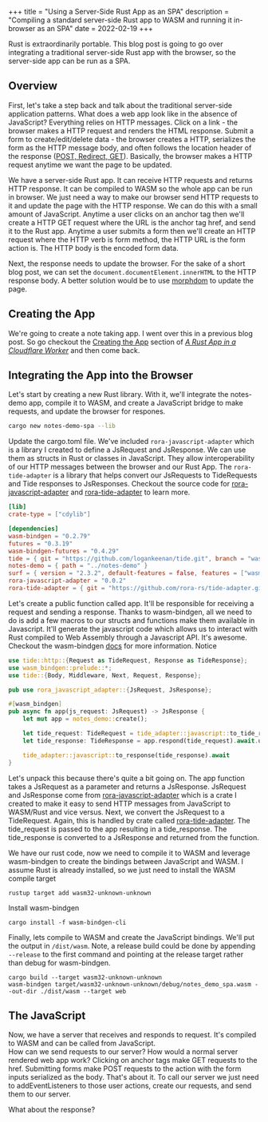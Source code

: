 +++
title = "Using a Server-Side Rust App as an SPA"
description = "Compiling a standard server-side Rust app to WASM and running it in-browser as an SPA"
date = 2022-02-19 
+++

Rust is extraordinarily portable. This blog post is going to go over integrating a traditional server-side Rust app with
the browser, so the server-side app can be run as a SPA. 

## Overview

First, let's take a step back and talk about the traditional server-side application patterns.  What does a web app 
look like in the absence of JavaScript?  Everything relies on HTTP messages. Click on a link - the browser makes a 
HTTP request and renders the HTML response. Submit a form to create/edit/delete data - the browser creates a HTTP, 
serializes the form as the HTTP message body, and often follows the location header of the response ([POST, Redirect, GET](https://en.wikipedia.org/wiki/Post/Redirect/Get)).
Basically, the browser makes a HTTP request anytime we want the page to be updated.

We have a server-side Rust app. It can receive HTTP requests and returns HTTP response. It can be compiled to WASM so 
the whole app can be run in browser.  We just need a way to make our browser send HTTP requests to it and update the 
page with the HTTP response. We can do this with a small amount of JavaScript. Anytime a user clicks on an anchor tag then
we'll create a HTTP GET request where the URL is the anchor tag href, and send it to the Rust app. Anytime a user submits
a form then we'll create an HTTP request where the HTTP verb is form method, the HTTP URL is the form action is. The
HTTP body is the encoded form data.  

Next, the response needs to update the browser.  For the sake of a short blog post, we can set the `document.documentElement.innerHTML` 
to the HTTP response body.  A better solution would be to use [morphdom](https://github.com/patrick-steele-idem/morphdom)
to update the page.
 
## Creating the App
We're going to create a note taking app.  I went over this in a previous blog post. So go checkout the 
[Creating the App](/posts/running-a-rust-server-in-a-cloudflare-worker/#creating-the-app) section of 
[_A Rust App in a Cloudflare Worker_](/posts/running-a-rust-server-in-a-cloudflare-worker) and then come back.

## Integrating the App into the Browser

Let's start by creating a new Rust library. With it, we'll integrate the notes-demo app, compile it to WASM,
and create a JavaScript bridge to make requests, and update the browser for respones.

```bash
cargo new notes-demo-spa --lib
```

Update the cargo.toml file. We've included `rora-javascript-adapter` which is a library I created to define a 
JsRequest and JsResponse.  We can use them as structs in Rust or classes in JavaScript.  They allow interoperability of 
our HTTP messages between the browser and our Rust App.  The `rora-tide-adapter` is a library that helps convert our 
JsRequests to TideRequests and Tide responses to JsResponses.  Checkout the source code for 
[rora-javascript-adapter](https://github.com/rora-rs/javascript-adapter) and 
[rora-tide-adapter](https://github.com/rora-rs/tide-adapter) to learn more.

```toml
[lib]
crate-type = ["cdylib"]

[dependencies]
wasm-bindgen = "0.2.79"
futures = "0.3.19"
wasm-bindgen-futures = "0.4.29"
tide = { git = "https://github.com/logankeenan/tide.git", branch = "wasm", features = ["wasm"], default-features = false }
notes-demo = { path = "../notes-demo" }
surf = { version = "2.3.2", default-features = false, features = ["wasm-client"] }
rora-javascript-adapter = "0.0.2"
rora-tide-adapter = { git = "https://github.com/rora-rs/tide-adapter.git", branch = "main" }
```

Let's create a public function called app. It'll be responsible for receiving a request and sending a response. Thanks
to wasm-bindgen, all we need to do is add a few macros to our structs and functions make them available in Javascript.
It'll generate the javascript code which allows us to interact with Rust compiled to Web Assembly through a Javascript
API. It's awesome. Checkout the wasm-bindgen [docs](https://rustwasm.github.io/wasm-bindgen/) for more information.  Notice

```rust
use tide::http::{Request as TideRequest, Response as TideResponse};
use wasm_bindgen::prelude::*;
use tide::{Body, Middleware, Next, Request, Response};

pub use rora_javascript_adapter::{JsRequest, JsResponse};

#[wasm_bindgen]
pub async fn app(js_request: JsRequest) -> JsResponse {
    let mut app = notes_demo::create();

    let tide_request: TideRequest = tide_adapter::javascript::to_tide_request(js_request);
    let tide_response: TideResponse = app.respond(tide_request).await.unwrap();

    tide_adapter::javascript::to_response(tide_response).await
}
```

Let's unpack this because there's quite a bit going on. The app function takes a JsRequest as a parameter and returns a
JsResponse. JsRequest and JsResponse come
from [rora-javascript-adapter](https://docs.rs/rora-javascript-adapter/latest/rora_javascript_adapter/) which is a crate
I created to make it easy to send HTTP messages from JavaScript to WASM/Rust and vice versus. Next, we convert the
JsRequest to a TideRequest. Again, this is handled by crate
called [rora-tide-adapter](https://github.com/rora-rs/tide-adapter). The tide_request is passed to the app resulting in
a tide_response. The tide_response is converted to a JsResponse and returned from the function.

We have our rust code, now we need to compile it to WASM and leverage wasm-bindgen to create the bindings between 
JavaScript and WASM. I assume Rust is already installed, so we just need to install the WASM compile target

```shell
rustup target add wasm32-unknown-unknown
```

Install wasm-bindgen
```shell
cargo install -f wasm-bindgen-cli
```

Finally, lets compile to WASM and create the JavaScript bindings. We'll put the output in `/dist/wasm`.  Note, a release 
build could be done by appending `--release` to the first command and pointing at the release target rather than debug 
for wasm-bindgen.
```shell
cargo build --target wasm32-unknown-unknown
wasm-bindgen target/wasm32-unknown-unknown/debug/notes_demo_spa.wasm --out-dir ./dist/wasm --target web
```

## The JavaScript

Now, we have a server that receives and responds to request.  It's compiled to WASM and can be called from JavaScript.  
How can we send requests to our server?  How would a normal server rendered web app work? Clicking on anchor tags make
GET requests to the href. Submitting forms make POST requests to the action with the form inputs serialized as the body.
That's about it.  To call our server we just need to addEventListeners to those user actions, create our requests, and send
them to our server. 

What about the response? 





 




